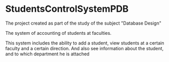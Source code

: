 # StudentsControlSystemPDB
The project created as part of the study of the subject "Database Design"

The system of accounting of students at faculties.

This system includes the ability to add a student, view students at a certain faculty and a certain direction. And also see information about the student, and to which department he is attached
